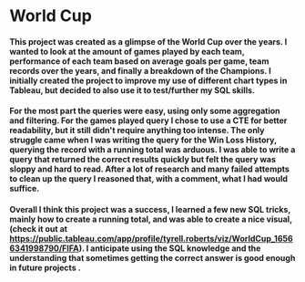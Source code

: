 # World Cup
#### This project was created as a glimpse of the World Cup over the years. I wanted to look at the amount of games played by each team, performance of each team based on average goals per game, team records over the years, and finally a breakdown of the Champions. I initially created the project to improve my use of different chart types in Tableau, but decided to also use it to test/further my SQL skills. 
#### For the most part the queries were easy, using only some aggregation and filtering. For the games played query I chose to use a CTE for better readability, but it still didn't require anything too intense. The only struggle came when I was writing the query for the Win Loss History, querying the record with a running total was arduous. I was able to write a query that returned the correct results quickly but felt the query was sloppy and hard to read. After a lot of research and many failed attempts to clean up the query I reasoned that, with a comment, what I had would suffice.
#### Overall I think this project was a success, I learned a few new SQL tricks, mainly how to create a running total, and was able to create a nice visual, (check it out at https://public.tableau.com/app/profile/tyrell.roberts/viz/WorldCup_16566341998790/FIFA). I anticipate using the SQL knowledge and the understanding that sometimes getting the correct answer is good enough in future projects . 
